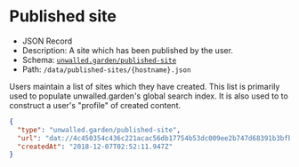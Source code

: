 # Published site

 - JSON Record
 - Description: A site which has been published by the user.
 - Schema: [`unwalled.garden/published-site`](./published-site.json)
 - Path: `/data/published-sites/{hostname}.json`

Users maintain a list of sites which they have created. This list is primarily used to populate unwalled.garden's global search index. It is also used to to construct a user's "profile" of created content.

```json
{
  "type": "unwalled.garden/published-site",
  "url": "dat://4c450354c436c221acac56db17754b53dc009ee2b747d68391b3bfbddb7b6782",
  "createdAt": "2018-12-07T02:52:11.947Z"
}
```
